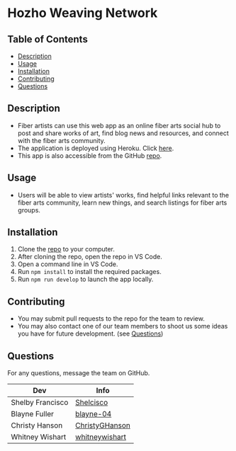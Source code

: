 # Hozho Weaving Network
  
## Table of Contents
* [Description](#description)
* [Usage](#usage)
* [Installation](#installation)
* [Contributing](#contributing)
* [Questions](#questions)
  
## Description
  
* Fiber artists can use this web app as an online fiber arts social hub to post and share works of art, find blog news and resources, and connect with the fiber arts community.
* The application is deployed using Heroku. Click [here](https://hozho-weaving-network.herokuapp.com/).
* This app is also accessible from the GitHub [repo](https://github.com/Shelcisco/Hozho-Weaving-Network).

## Usage
  
* Users will be able to view artists' works, find helpful links relevant to the fiber arts community, learn new things, and search listings for fiber arts groups.

## Installation

1. Clone the [repo](https://github.com/Shelcisco/Hozho-Weaving-Network) to your computer. 
2. After cloning the repo, open the repo in VS Code.
3. Open a command line in VS Code.
4. Run `npm install` to install the required packages.
5. Run `npm run develop` to launch the app locally. 


## Contributing

* You may submit pull requests to the repo for the team to review. 
* You may also contact one of our team members to shoot us some ideas you have for future development. (see [Questions](#questions))

## Questions
  
For any questions, message the team on GitHub.

| Dev | Info |
| ----------- | ----------- |
| Shelby Francisco  | [Shelcisco](https://github.com/Shelcisco) |
| Blayne Fuller | [blayne-04](https://github.com/Shelcisco)  |
| Christy Hanson | [ChristyGHanson](https://github.com/Shelcisco)  |
| Whitney Wishart | [whitneywishart](https://github.com/Shelcisco)  |

